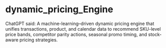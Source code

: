 # dynamic_pricing_Engine
ChatGPT said:  A machine-learning–driven dynamic pricing engine that unifies transactions, product, and calendar data to recommend SKU-level price bands, competitor parity actions, seasonal promo timing, and stock-aware pricing strategies.
